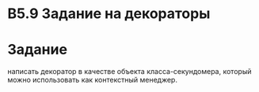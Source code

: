 # B5.9 Задание на декораторы
# Задание
написать декоратор в качестве объекта класса-секундомера, который можно использовать как контекстный менеджер.
